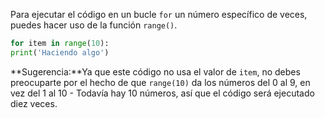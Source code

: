 Para ejecutar el código en un bucle `for` un número específico de veces, puedes hacer uso de la función `range()`.

```python
for item in range(10):
print('Haciendo algo')
```

**Sugerencia:**Ya que este código no usa el valor de `item`, no debes preocuparte por el hecho de que `range(10)` da los números del 0 al 9, en vez del 1 al 10 - Todavía hay 10 números, así que el código será ejecutado diez veces.